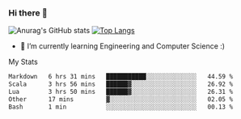 ### Hi there 👋

![Anurag's GitHub stats](https://github-readme-stats.vercel.app/api?username=MatteoIorio11&show_icons=true&theme=dark) 
[![Top Langs](https://github-readme-stats.vercel.app/api/top-langs/?username=MatteoIorio11&theme=dark)](https://github.com/MatteoIorio11/github-readme-stats)

- 🌱 I’m currently learning Engineering and Computer Science :)

<!--
**MatteoIorio11/MatteoIorio11** is a ✨ _special_ ✨ repository because its `README.md` (this file) appears on your GitHub profile.

Here are some ideas to get you started:

- 🔭 I’m currently working on ...
- 🌱 I’m currently learning ...
- 👯 I’m looking to collaborate on ...
- 🤔 I’m looking for help with ...
- 💬 Ask me about ...
- 📫 How to reach me: ...
- 😄 Pronouns: ...
- ⚡ Fun fact: ...
-->
My Stats
<!--START_SECTION:waka-->

```txt
Markdown   6 hrs 31 mins   ███████████░░░░░░░░░░░░░░   44.59 %
Scala      3 hrs 56 mins   ██████▓░░░░░░░░░░░░░░░░░░   26.92 %
Lua        3 hrs 50 mins   ██████▓░░░░░░░░░░░░░░░░░░   26.31 %
Other      17 mins         ▓░░░░░░░░░░░░░░░░░░░░░░░░   02.05 %
Bash       1 min           ░░░░░░░░░░░░░░░░░░░░░░░░░   00.13 %
```

<!--END_SECTION:waka-->

